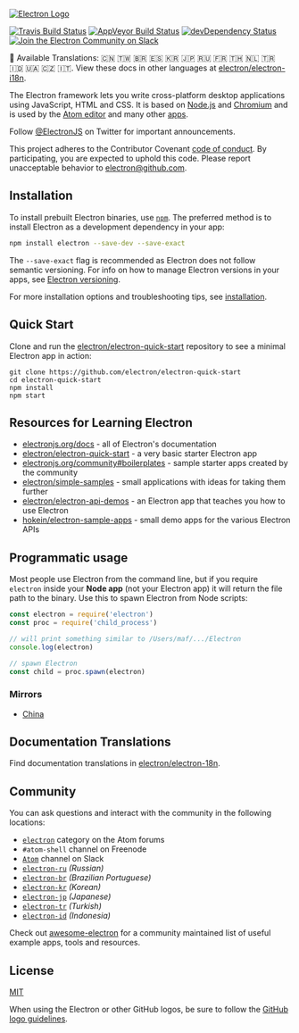 [![Electron Logo](https://electronjs.org/images/electron-logo.svg)](https://electronjs.org)

[![Travis Build Status](https://travis-ci.org/electron/electron.svg?branch=master)](https://travis-ci.org/electron/electron)
[![AppVeyor Build Status](https://ci.appveyor.com/api/projects/status/bc56v83355fi3369/branch/master?svg=true)](https://ci.appveyor.com/project/electron-bot/electron/branch/master)
[![devDependency Status](https://david-dm.org/electron/electron/dev-status.svg)](https://david-dm.org/electron/electron?type=dev)
[![Join the Electron Community on Slack](http://atom-slack.herokuapp.com/badge.svg)](http://atom-slack.herokuapp.com/)

:memo: Available Translations: 🇨🇳 🇹🇼 🇧🇷 🇪🇸 🇰🇷 🇯🇵 🇷🇺 🇫🇷 🇹🇭 🇳🇱 🇹🇷 🇮🇩 🇺🇦 🇨🇿 🇮🇹.
View these docs in other languages at
[electron/electron-i18n](https://github.com/electron/electron-i18n/tree/master/content/).

The Electron framework lets you write cross-platform desktop applications using
JavaScript, HTML and CSS. It is based on [Node.js](https://nodejs.org/) and
[Chromium](http://www.chromium.org) and is used by the
[Atom editor](https://github.com/atom/atom) and many other
[apps](https://electronjs.org/apps).

Follow [@ElectronJS](https://twitter.com/electronjs) on Twitter for important
announcements.

This project adheres to the Contributor Covenant
[code of conduct](https://github.com/electron/electron/tree/master/CODE_OF_CONDUCT.md).
By participating, you are expected to uphold this code. Please report
unacceptable behavior to [electron@github.com](mailto:electron@github.com).

## Installation

To install prebuilt Electron binaries, use [`npm`](https://docs.npmjs.com/). The
preferred method is to install Electron as a development dependency in your app:

```sh
npm install electron --save-dev --save-exact
```

The `--save-exact` flag is recommended as Electron does not follow semantic
versioning. For info on how to manage Electron versions in your apps, see
[Electron versioning](https://electronjs.org/docs/tutorial/electron-versioning).

For more installation options and troubleshooting tips, see
[installation](https://electronjs.org/docs/tutorial/installation).

## Quick Start

Clone and run the
[electron/electron-quick-start](https://github.com/electron/electron-quick-start)
repository to see a minimal Electron app in action:

```
git clone https://github.com/electron/electron-quick-start
cd electron-quick-start
npm install
npm start
```

## Resources for Learning Electron

* [electronjs.org/docs](https://electronjs.org/docs) - all of Electron's
  documentation
* [electron/electron-quick-start](https://github.com/electron/electron-quick-start) -
  a very basic starter Electron app
* [electronjs.org/community#boilerplates](https://electronjs.org/community#boilerplates) -
  sample starter apps created by the community
* [electron/simple-samples](https://github.com/electron/simple-samples) - small
  applications with ideas for taking them further
* [electron/electron-api-demos](https://github.com/electron/electron-api-demos) -
  an Electron app that teaches you how to use Electron
* [hokein/electron-sample-apps](https://github.com/hokein/electron-sample-apps) -
  small demo apps for the various Electron APIs

## Programmatic usage

Most people use Electron from the command line, but if you require `electron`
inside your **Node app** (not your Electron app) it will return the file path to
the binary. Use this to spawn Electron from Node scripts:

```javascript
const electron = require('electron')
const proc = require('child_process')

// will print something similar to /Users/maf/.../Electron
console.log(electron)

// spawn Electron
const child = proc.spawn(electron)
```

### Mirrors

* [China](https://npm.taobao.org/mirrors/electron)

## Documentation Translations

Find documentation translations in
[electron/electron-18n](https://github.com/electron/electron-i18n).

## Community

You can ask questions and interact with the community in the following
locations:

* [`electron`](http://discuss.atom.io/c/electron) category on the Atom forums
* `#atom-shell` channel on Freenode
* [`Atom`](http://atom-slack.herokuapp.com/) channel on Slack
* [`electron-ru`](https://telegram.me/electron_ru) _(Russian)_
* [`electron-br`](https://electron-br.slack.com) _(Brazilian Portuguese)_
* [`electron-kr`](https://electron-kr.github.io/electron-kr) _(Korean)_
* [`electron-jp`](https://electron-jp.slack.com) _(Japanese)_
* [`electron-tr`](http://electron-tr.herokuapp.com) _(Turkish)_
* [`electron-id`](https://electron-id.slack.com) _(Indonesia)_

Check out [awesome-electron](https://github.com/sindresorhus/awesome-electron)
for a community maintained list of useful example apps, tools and resources.

## License

[MIT](https://github.com/electron/electron/blob/master/LICENSE)

When using the Electron or other GitHub logos, be sure to follow the
[GitHub logo guidelines](https://github.com/logos).
